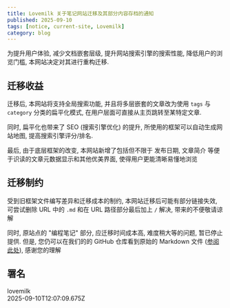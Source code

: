 ```yaml
---
title: Lovemilk 关于笔记网站迁移及其部分内容存档的通知
published: 2025-09-10
tags: [notice, current-site, Lovemilk]
category: blog
---
```


为提升用户体验, 减少文档嵌套层级, 提升网站搜索引擎的搜索性能, 降低用户的浏览门槛, 本网站决定对其进行重构迁移.

## 迁移收益
迁移后, 本网站将支持全局搜索功能, 并且将多层嵌套的文章改为使用 `tags` 与 `category` 分类的扁平化模式, 在用户层面可直接从主页跳转至某特定文章.  

同时, 扁平化也带来了 SEO (搜索引擎优化) 的提升, 所使用的框架可以自动生成网站地图, 提高搜索引擎评分/排名.  

最后, 由于底层框架的改变, 本网站新增了包括但不限于 发布日期, 文章简介 等便于识读的文章元数据显示和其他优美界面, 使得用户更能清晰易懂地浏览

## 迁移制约
受到旧框架文件编写差异和迁移成本的制约, 本网站迁移后可能有部分链接失效, 可尝试删除 URL 中的 `.md` 和在 URL 路径部分最后加上 `/` 解决, 带来的不便敬请谅解  

同时, 原站点的 "编程笔记" 部分, 应迁移时间成本高, 难度稍大等的问题, 暂已停止提供. 但是, 您仍可以在我们的的 GitHub 仓库看到原始的 Markdown 文件 ([参阅此处](https://aka.lovemilk.top/github/notes/tree/main/archive/programming)), 感谢您的理解

## 署名
lovemilk  
2025-09-10T12:07:09.675Z
